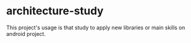 # architecture-study
This project's usage is that study to apply new libraries or main skills on android project.
